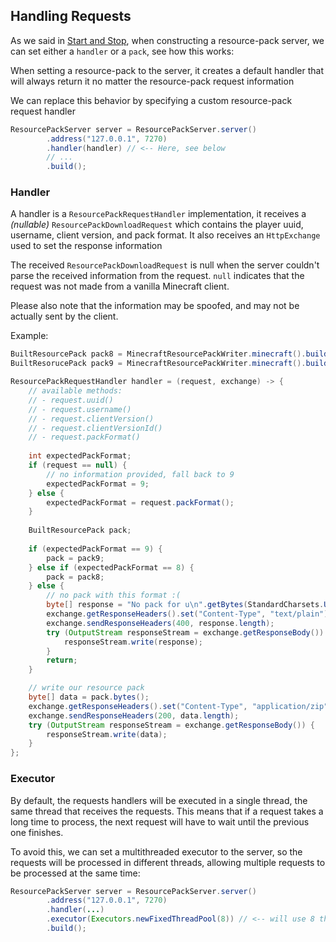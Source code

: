 ## Handling Requests

As we said in [Start and Stop](./start-stop.md), when constructing a resource-pack
server, we can set either a `handler` or a `pack`, see how this works:

When setting a resource-pack to the server, it creates a default handler that will
always return it no matter the resource-pack request information

We can replace this behavior by specifying a custom resource-pack request handler

<!--@formatter:off-->
```java
ResourcePackServer server = ResourcePackServer.server()
        .address("127.0.0.1", 7270)
        .handler(handler) // <-- Here, see below
        // ...
        .build();
```
<!--@formatter:on-->

### Handler

A handler is a `ResourcePackRequestHandler` implementation, it receives a
*(nullable)* `ResourcePackDownloadRequest` which contains the player uuid, username,
client version, and pack format. It also receives an `HttpExchange` used to set the
response information

The received `ResourcePackDownloadRequest` is null when the server couldn't
parse the received information from the request. `null` indicates that
the request was not made from a vanilla Minecraft client.

Please also note that the information may be spoofed, and may not be
actually sent by the client.

Example:

<!--@formatter:off-->
```java
BuiltResourcePack pack8 = MinecraftResourcePackWriter.minecraft().build(this::createPack8);
BuiltResorucePack pack9 = MinecraftResourcePackWriter.minecraft().build(this::createPack9);

ResourcePackRequestHandler handler = (request, exchange) -> {
    // available methods:
    // - request.uuid()
    // - request.username()
    // - request.clientVersion()
    // - request.clientVersionId()
    // - request.packFormat()
        
    int expectedPackFormat;
    if (request == null) {
        // no information provided, fall back to 9
        expectedPackFormat = 9;
    } else {
        expectedPackFormat = request.packFormat();
    }
    
    BuiltResourcePack pack;
    
    if (expectedPackFormat == 9) {
        pack = pack9;
    } else if (expectedPackFormat == 8) {
        pack = pack8;
    } else {
        // no pack with this format :(
        byte[] response = "No pack for u\n".getBytes(StandardCharsets.UTF_8);
        exchange.getResponseHeaders().set("Content-Type", "text/plain");
        exchange.sendResponseHeaders(400, response.length);
        try (OutputStream responseStream = exchange.getResponseBody()) {
            responseStream.write(response);
        }
        return;
    }

    // write our resource pack
    byte[] data = pack.bytes();
    exchange.getResponseHeaders().set("Content-Type", "application/zip");
    exchange.sendResponseHeaders(200, data.length);
    try (OutputStream responseStream = exchange.getResponseBody()) {
        responseStream.write(data);
    }
};
```
<!--@formatter:on-->

### Executor

By default, the requests handlers will be executed in a single thread, the same
thread that receives the requests. This means that if a request takes a long time
to process, the next request will have to wait until the previous one finishes.

To avoid this, we can set a multithreaded executor to the server, so the requests
will be processed in different threads, allowing multiple requests to be processed
at the same time:

<!--@formatter:off-->
```java
ResourcePackServer server = ResourcePackServer.server()
        .address("127.0.0.1", 7270)
        .handler(...)
        .executor(Executors.newFixedThreadPool(8)) // <-- will use 8 threads
        .build();
```
<!--@formatter:on-->